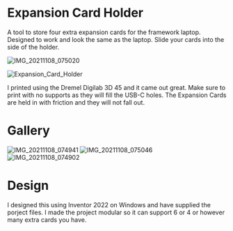 # Expansion Card Holder
A tool to store four extra expansion cards for the framework laptop. Designed to work and look the same as the laptop.
Slide your cards into the side of the holder. 

![IMG_20211108_075020](https://user-images.githubusercontent.com/29608400/140745334-13400bb3-7257-4d4f-8fbc-e4c2eb26ed51.jpg)

![Expansion_Card_Holder](https://user-images.githubusercontent.com/29608400/140744750-a83ab5f9-ab0b-4ae4-85c3-41a9c005bf76.png)

I printed using the Dremel Digilab 3D 45 and it came out great. Make sure to print with no supports as they will fill the USB-C holes. The Expansion Cards are held in with friction and they will not fall out.

# Gallery
![IMG_20211108_074941](https://user-images.githubusercontent.com/29608400/140745358-3368064d-fcf1-4b95-abc0-ddf2d5d5ac0a.jpg)
![IMG_20211108_075046](https://user-images.githubusercontent.com/29608400/140745419-63624b2c-bfb3-4239-ae62-a6c2710ceb70.jpg)
![IMG_20211108_074902](https://user-images.githubusercontent.com/29608400/140745478-3d70027d-25af-4ad9-879d-d8cb33304410.jpg)

# Design
I designed this using Inventor 2022 on Windows and have supplied the porject files. I made the project modular so it can support 6 or 4 or however many extra cards you have.
